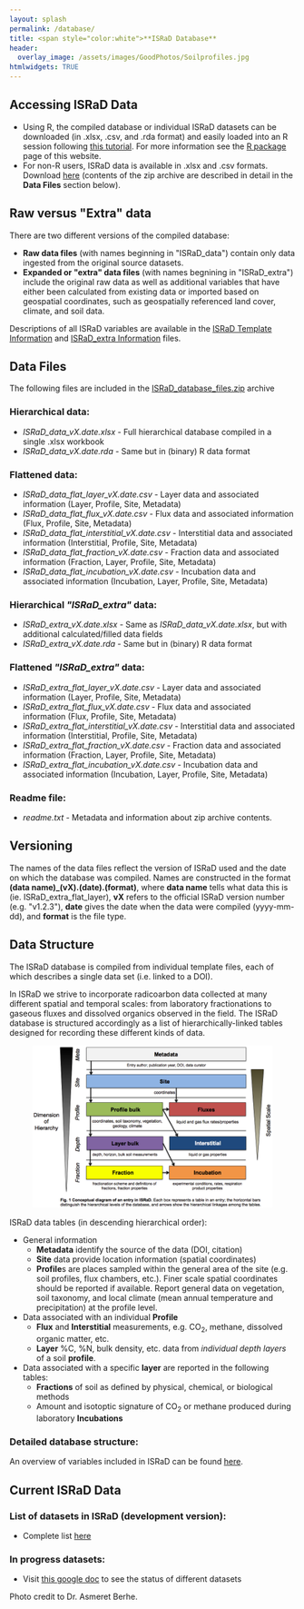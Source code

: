 ```yaml
---
layout: splash
permalink: /database/
title: <span style="color:white">**ISRaD Database**
header:
  overlay_image: /assets/images/GoodPhotos/Soilprofiles.jpg
htmlwidgets: TRUE
---
```

## Accessing ISRaD Data
*   Using R, the compiled database or individual ISRaD datasets can be downloaded (in .xlsx, .csv, and .rda format) and easily loaded into an R session following [this tutorial](/user_manual_Aug15_2019.html). For more information see the [R package](https://international-soil-radiocarbon-database.github.io/ISRaD/rpackage/) page of this website.
*   For non-R users, ISRaD data is available in .xlsx and .csv formats. Download [here](https://github.com/International-Soil-Radiocarbon-Database/ISRaD/raw/master/ISRaD_data_files/database/ISRaD_database_files.zip) (contents of the zip archive are described in detail in the **Data Files** section below).

## Raw versus "Extra" data
There are two different versions of the compiled database:
*   **Raw data files** (with names beginning in "ISRaD_data") contain only data ingested from the original source datasets.
*   **Expanded or "extra" data files** (with names begnining in "ISRaD_extra") include the original raw data as well as additional variables that have either been calculated from existing data or imported based on geospatial coordinates, such as geospatially referenced land cover, climate, and soil data.

Descriptions of all ISRaD variables are available in the [ISRaD Template Information](https://soilradiocarbon.org/database_structure/) and [ISRaD_extra Information](https://soilradiocarbon.org/extra_structure/) files.

## Data Files
The following files are included in the [ISRaD_database_files.zip](https://github.com/International-Soil-Radiocarbon-Database/ISRaD/blob/master/ISRaD_data_files/database/ISRaD_database_files.zip) archive
### Hierarchical data:
*	*ISRaD_data_vX.date.xlsx* - Full hierarchical database compiled in a single .xlsx workbook
*	*ISRaD_data_vX.date.rda* - Same but in (binary) R data format
### Flattened data:
*   *ISRaD_data_flat_layer_vX.date.csv* - Layer data and associated information (Layer, Profile, Site, Metadata)
*   *ISRaD_data_flat_flux_vX.date.csv* - Flux data and associated information (Flux, Profile, Site, Metadata)
*   *ISRaD_data_flat_interstitial_vX.date.csv* - Interstitial data and associated information (Interstitial, Profile, Site, Metadata)
*   *ISRaD_data_flat_fraction_vX.date.csv* - Fraction data and associated information (Fraction, Layer, Profile, Site, Metadata)
*   *ISRaD_data_flat_incubation_vX.date.csv* - Incubation data and associated information (Incubation, Layer, Profile, Site, Metadata)

### Hierarchical *"ISRaD_extra"* data:
*	*ISRaD_extra_vX.date.xlsx* - Same as *ISRaD_data_vX.date.xlsx*, but with additional calculated/filled data fields
*	*ISRaD_extra_vX.date.rda* - Same but in (binary) R data format

### Flattened *"ISRaD_extra"* data:

*   *ISRaD_extra_flat_layer_vX.date.csv* - Layer data and associated information (Layer, Profile, Site, Metadata)
*   *ISRaD_extra_flat_flux_vX.date.csv* - Flux data and associated information (Flux, Profile, Site, Metadata)
*   *ISRaD_extra_flat_interstitial_vX.date.csv* - Interstitial data and associated information (Interstitial, Profile, Site, Metadata)
*   *ISRaD_extra_flat_fraction_vX.date.csv* - Fraction data and associated information (Fraction, Layer, Profile, Site, Metadata)
*   *ISRaD_extra_flat_incubation_vX.date.csv* - Incubation data and associated information (Incubation, Layer, Profile, Site, Metadata)

### Readme file:

*	*readme.txt* - Metadata and information about zip archive contents.

## Versioning
The names of the data files reflect the version of ISRaD used and the date on which the database was compiled. Names are constructed in the format **(data name)_(vX).(date).(format)**, where **data name** tells what data this is (ie. ISRaD_extra_flat_layer), **vX** refers to the official ISRaD version number (e.g. "v1.2.3"), **date** gives the date when the data were compiled (yyyy-mm-dd), and **format** is the file type.

## Data Structure

The ISRaD database is compiled from individual template files, each of which describes a single data set (i.e. linked to a DOI).

In ISRaD we strive to incorporate radicoarbon data collected at many different spatial and temporal scales: from laboratory fractionations to gaseous fluxes and dissolved organics observed in the field. The ISRaD database is structured accordingly as a list of hierarchically-linked tables designed for recording these different kinds of data.


<figure>
	<img src="/assets/images/structure_new.png" width = "500">
</figure>

ISRaD data tables (in descending hierarchical order):
* General information
	* **Metadata** identify the source of the data (DOI, citation)
	* **Site** data provide location information (spatial coordinates)
	* **Profile**s are places sampled within the general area of the site (e.g. soil profiles, flux chambers, etc.). Finer scale spatial coordinates should be reported if available. Report general data on vegetation, soil taxonomy, and local climate (mean annual temperature and precipitation) at the profile level.
* Data associated with an individual **Profile**
	* **Flux** and **Interstitial** measurements, e.g. CO<sub>2</sub>, methane, dissolved organic matter, etc.
	* **Layer** %C, %N, bulk density, etc. data from *individual depth layers* of a soil **profile**.
* Data associated with a specific **layer** are reported in the following tables:
	* **Fractions** of soil as defined by physical, chemical, or biological methods
	* Amount and isotoptic signature of CO<sub>2</sub> or methane produced during laboratory **Incubations**

### Detailed database structure:
An overview of variables included in ISRaD can be found [here](https://international-soil-radiocarbon-database.github.io/ISRaD/database_structure/).

## Current ISRaD Data
### List of datasets in ISRaD (development version):
* Complete list [here](https://github.com/International-Soil-Radiocarbon-Database/ISRaD/blob/master/ISRaD_data_files/database/credits.md)

### In progress datasets:
* Visit [this google doc](https://docs.google.com/spreadsheets/d/1lezUOJjYnB7KtXGDDFO_PKWLtx_7NZ3WaOubP2zUX-g/edit?usp=sharing) to see the status of different datasets


Photo credit to Dr. Asmeret Berhe.
